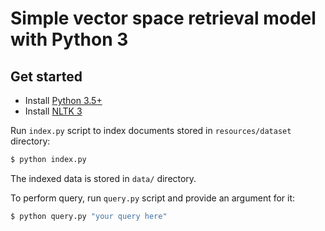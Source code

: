 # Simple vector space retrieval model with Python 3

## Get started

- Install [Python 3.5+](https://www.python.org/)
- Install [NLTK 3](http://www.nltk.org/)

Run `index.py` script to index documents stored in `resources/dataset` directory:

```bash
$ python index.py
```

The indexed data is stored in `data/` directory.

To perform query, run `query.py` script and provide an argument for it:

```bash
$ python query.py "your query here"
```
